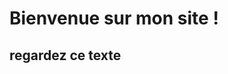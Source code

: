 <!DOCTYPE html>
<head>
<title>
mon site
</title>
<body>
<h1>
Bienvenue sur mon site !
</h1>
<h2>
regardez ce texte
</h2>

  
 
